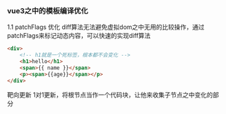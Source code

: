 ### vue3之中的模板编译优化
1.1 patchFlags 优化
diff算法无法避免虚拟dom之中无用的比较操作，通过patchFlags来标记动态内容，可以快速的实现diff算法
```html
<div>
	<!-- h1就是一个死标签，根本都不会变化 -->
	<h1>hello</h1>
	<span>{{ name }}</span>
	<p><span>{{age}}</span></p>
</div>
```

靶向更新 1对1更新，将根节点当作一个代码块，让他来收集子节点之中变化的部分